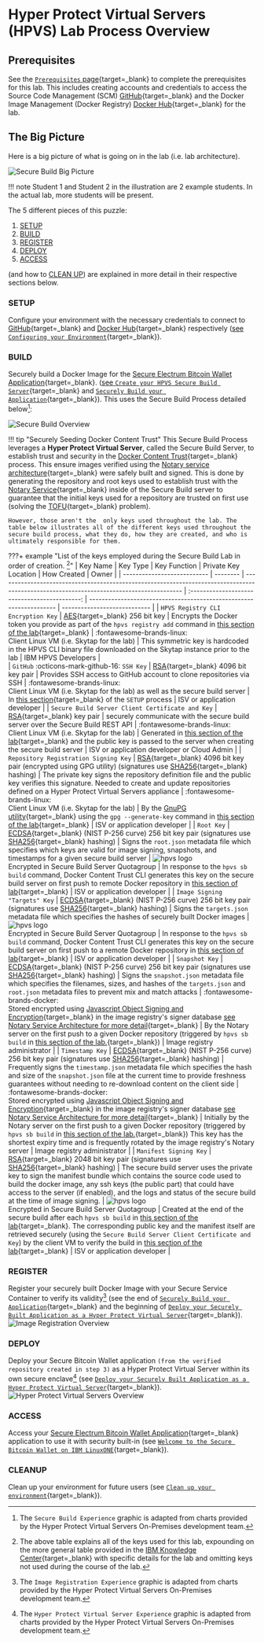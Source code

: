 # Hyper Protect Virtual Servers (HPVS) Lab Process Overview

## Prerequisites

See the [`Prerequisites` page](../prerequisites.md){target=_blank} to complete the prerequisites for this lab. This includes creating accounts and credentials to access the Source Code Management (SCM) [GitHub](https://github.com){target=_blank} and the Docker Image Management (Docker Registry) [Docker Hub](https://hub.docker.com/){target=_blank} for the lab.

## The Big Picture

Here is a big picture of what is going on in the lab (i.e. lab architecture).

![Secure Build Big Picture](Overview_Images/SecureBuild_BigPicture.png)

!!! note
    Student 1 and Student 2 in the illustration are 2 example students. In the actual lab, more students will be present.

The 5 different pieces of this puzzle:

1. [SETUP](#setup)
2. [BUILD](#build)
3. [REGISTER](#register)
4. [DEPLOY](#deploy)
5. [ACCESS](#access)

(and how to [CLEAN UP](#cleanup)) are explained in more detail in their respective sections below.

### SETUP

Configure your environment with the necessary credentials to connect to [GitHub](https://github.com){target=_blank} and [Docker Hub](https://hub.docker.com/){target=_blank} respectively ([see `Configuring your Environment`](securebuild-setup.md){target=_blank}).

### BUILD

Securely build a Docker Image for the [Secure Electrum Bitcoin Wallet Application](https://github.com/IBM/secure-bitcoin-wallet){target=_blank}. ([see `Create your HPVS Secure Build Server`](create-server.md){target=_blank} and [`Securely Build your Application`](build.md){target=_blank}). This uses the Secure Build Process detailed below[^1]:

![Secure Build Overview](Overview_Images/Secure_Build_Overview.png)

!!! tip "Securely Seeding Docker Content Trust"
    This Secure Build Process leverages a **Hyper Protect Virtual Server**, called the Secure Build Server, to establish trust and security in the [Docker Content Trust](https://docs.docker.com/engine/security/trust/content_trust/){target=_blank} process. This ensure images verified using the [Notary service architecture](https://docs.docker.com/notary/service_architecture/){target=_blank} were safely built and signed. This is done by generating the repository and root keys used to establish trust with the [Notary Service](https://docs.docker.com/notary/service_architecture/){target=_blank} inside of the Secure Build server to guarantee that the initial keys used for a repository are trusted on first use (solving the [TOFU](https://en.wikipedia.org/wiki/Trust_on_first_use){target=_blank} problem). 

    However, those aren't the  only keys used throughout the lab. The table below illustrates all of the different keys used throughout the secure build process, what they do, how they are created, and who is ultimately responsible for them.

???+ example "List of the keys employed during the Secure Build Lab in order of creation. [^2]" 
    | Key Name                    | Key Type | Key Function                                                                                                                             | Private Key Location                        | How Created                                 | Owner                        |
    | --------------------------- | -------- | ---------------------------------------------------------------------------------------------------------------------------------------- | :-------------------------------------------: | -------------------------------------------------------------------  | ---------------------------- |
    | `HPVS Registry CLI Encryption Key`                                 | [AES](https://en.bitcoinwiki.org/wiki/Advanced_Encryption_Standard_(AES)){target=_blank} 256 bit key | Encrypts the Docker token you provide as part of the `hpvs registry add` command in [this section of the lab](securebuild-setup.md#add-docker-registry-to-use-for-secure-build){target=_blank} | :fontawesome-brands-linux: <br> Client Linux VM (i.e. Skytap for the lab) | This symmetric key is hardcoded in the HPVS CLI binary file downloaded on the Skytap instance prior to the lab | IBM HPVS Developers |  
    | `GitHub` :octicons-mark-github-16: `SSH Key`                           | [RSA](https://www.drdobbs.com/rsa-digital-signatures/184404605){target=_blank} 4096 bit key pair | Provides SSH access to GitHub account to clone repositories via SSH | :fontawesome-brands-linux: <br> Client Linux VM (i.e. Skytap for the lab) as well as the secure build server | In [this section](securebuild-setup.md#create-ssh-key-and-grant-github-access){target=_blank} of the `SETUP` process | ISV or application developer |
    | `Secure Build Server Client Certificate and Key` | [RSA](https://www.drdobbs.com/rsa-digital-signatures/184404605){target=_blank} key pair | securely communicate with the secure build server over the Secure Build REST API | :fontawesome-brands-linux: <br> Client Linux VM (i.e. Skytap for the lab) | Generated in [this section of the lab](create-server.md#create-certificate-and-key-for-server-side-certificate-checking-in-tls){target=_blank} and the public key is passed to the server when creating the secure build server | ISV or application developer or Cloud Admin |
    | `Repository Registration Signing Key` | [RSA](https://www.drdobbs.com/rsa-digital-signatures/184404605){target=_blank} 4096 bit key pair (encrypted using GPG utility) (signatures use [SHA256](https://en.bitcoinwiki.org/wiki/SHA-256){target=_blank} hashing) | The private key signs the repository definition file and the public key verifies this signature. Needed to create and update repositories defined on a Hyper Protect Virtual Servers appliance | :fontawesome-brands-linux: <br> Client Linux VM (i.e. Skytap for the lab) | By the [GnuPG utility](https://gnupg.org/gph/en/manual.html){target=_blank} using the `gpg --generate-key` command in [this section of the lab](build.md#create-repository-registration-gpg-signing-key){target=_blank} | ISV or application developer |
    | `Root Key`               | [ECDSA](https://en.bitcoinwiki.org/wiki/Elliptic_Curve_Digital_Signature_Algorithm){target=_blank} (NIST P-256 curve) 256 bit key pair (signatures use [SHA256](https://en.bitcoinwiki.org/wiki/SHA-256){target=_blank} hashing) | Signs the `root.json` metadata file which specifies which keys are valid for image signing, snapshots, and timestamps for a given secure build server | ![hpvs logo](../images/hpvs-logo.svg) <br> Encrypted in Secure Build Server Quotagroup | In response to the `hpvs sb build` command, Docker Content Trust CLI generates this key on the secure build server on first push to remote Docker repository in [this section of lab](build.md#build-application){target=_blank}   | ISV or application developer |
    | `Image Signing "Targets" Key` | [ECDSA](https://en.bitcoinwiki.org/wiki/Elliptic_Curve_Digital_Signature_Algorithm){target=_blank} (NIST P-256 curve) 256 bit key pair (signatures use [SHA256](https://en.bitcoinwiki.org/wiki/SHA-256){target=_blank} hashing) | Signs the `targets.json` metadata file which specifies the hashes of securely built Docker images                                                       | ![hpvs logo](../images/hpvs-logo.svg) <br> Encrypted in Secure Build Server Quotagroup | In response to the `hpvs sb build` command, Docker Content Trust CLI generates this key on the secure build server on first push to a remote Docker repository in [this section of lab](build.md#build-application){target=_blank} | ISV or application developer |
    | `Snapshot Key`           | [ECDSA](https://en.bitcoinwiki.org/wiki/Elliptic_Curve_Digital_Signature_Algorithm){target=_blank} (NIST P-256 curve) 256 bit key pair (signatures use [SHA256](https://en.bitcoinwiki.org/wiki/SHA-256){target=_blank} hashing) | Signs the `snapshot.json` metadata file which specifies the filenames, sizes, and hashes of the `targets.json` and `root.json` metadata files to prevent mix and match attacks  | :fontawesome-brands-docker: <br> Stored encrypted using [Javascript Object Signing and Encryption](https://github.com/dvsekhvalnov/jose2go){target=_blank} in the image registry's signer database [see Notary Service Architecture for more detail](https://docs.docker.com/notary/service_architecture/#architecture-and-components){target=_blank} | By the Notary server on the first push to a given Docker repository (triggered by `hpvs sb build` in [this section of the lab.](build.md#build-application){target=_blank}) | Image registry administrator | 
    | `Timestamp Key`           | [ECDSA](https://en.bitcoinwiki.org/wiki/Elliptic_Curve_Digital_Signature_Algorithm){target=_blank} (NIST P-256 curve) 256 bit key pair (signatures use [SHA256](https://en.bitcoinwiki.org/wiki/SHA-256){target=_blank} hashing) | Frequently signs the `timestamp.json` metadata file which specifies the hash and size of the `snapshot.json` file at the current time to provide freshness guarantees without needing to re-download content on the client side | :fontawesome-brands-docker: <br> Stored encrypted using [Javascript Object Signing and Encryption](https://github.com/dvsekhvalnov/jose2go){target=_blank} in the image registry's signer database [see Notary Service Architecture for more detail](https://docs.docker.com/notary/service_architecture/#architecture-and-components){target=_blank} | Initially by the Notary server on the first push to a given Docker repository (triggered by `hpvs sb build` in [this section of the lab.](build.md#build-application){target=_blank}) This key has the shortest expiry time and is frequently rotated by the image registry's Notary server | Image registry administrator |
    | `Manifest Signing Key`           | [RSA](https://www.drdobbs.com/rsa-digital-signatures/184404605){target=_blank} 2048 bit key pair (signatures use [SHA256](https://en.bitcoinwiki.org/wiki/SHA-256){target=_blank} hashing) | The secure build server uses the private key to sign the manifest bundle which contains the source code used to build the docker image, any ssh keys (the public part) that could have access to the server (if enabled), and the logs and status of the secure build at the time of image signing. | ![hpvs logo](../images/hpvs-logo.svg) <br> Encrypted in Secure Build Server Quotagroup | Created at the end of the secure build after each `hpvs sb build` in [this section of the lab](build.md#build-application){target=_blank}. The corresponding public key and the manifest itself are retrieved securely (using the `Secure Build Server Client Certificate and Key`) by the client VM to verify the build in [this section of the lab](build.md#verify-your-application){target=_blank} | ISV or application developer |

[^1]: The `Secure Build Experience` graphic is adapted from charts provided by the Hyper Protect Virtual Servers On-Premises development team.
[^2]: The above table explains all of the keys used for this lab, expounding on the more general table provided in the [IBM Knowledge Center](https://www.ibm.com/support/knowledgecenter/en/SSHPMH_1.2.x/120x_topics/keys_in_securebuild.html){target=_blank} with specific details for the lab and omitting keys not used during the course of the lab.

### REGISTER

Register your securely built Docker Image with your Secure Service Container to verify its validity[^3] (see the end of [`Securely Build your Application`](build.md){target=_blank} and the beginning of [`Deploy your Securely Built Application as a Hyper Protect Virtual Server`](deploy-app.md){target=_blank}).
![Image Registration Overview](Overview_Images/Image_Registration_Overview.png)

[^3]: The `Image Registration Experience` graphic is adapted from charts provided by the Hyper Protect Virtual Servers On-Premises development team.

### DEPLOY

Deploy your Secure Bitcoin Wallet application `(from the verified repository created in step 3)` as a Hyper Protect Virtual Server within its own secure enclave[^4] (see [`Deploy your Securely Built Application as a Hyper Protect Virtual Server`](deploy-app.md){target=_blank}).
![Hyper Protect Virtual Servers Overview](Overview_Images/Hyper_Protect_Virtual_Server_Overview.png)

[^4]: The `Hyper Protect Virtual Server Experience` graphic is adapted from charts provided by the Hyper Protect Virtual Servers On-Premises development team.

### ACCESS

Access your [Secure Electrum Bitcoin Wallet Application](https://github.com/IBM/secure-bitcoin-wallet){target=_blank} application to use it with security built-in (see [`Welcome to the Secure Bitcoin Wallet on IBM LinuxONE`](bitcoin_wallet.md){target=_blank}).

### CLEANUP

Clean up your environment for future users (see [`Clean up your environment`](cleanup.md){target=_blank}).
